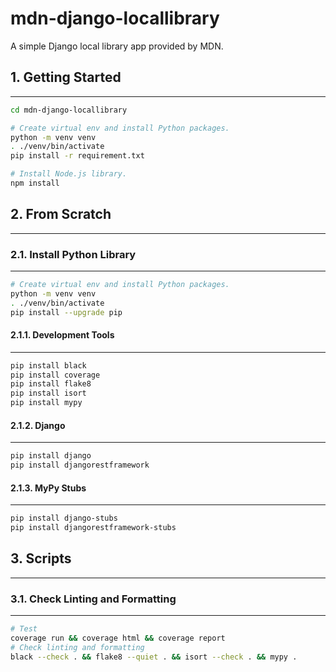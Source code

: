 # mdn-django-locallibrary

A simple Django local library app provided by MDN.

## 1. Getting Started

---

```bash
cd mdn-django-locallibrary

# Create virtual env and install Python packages.
python -m venv venv
. ./venv/bin/activate
pip install -r requirement.txt

# Install Node.js library.
npm install
```

## 2. From Scratch

---

### 2.1. Install Python Library

---

```bash
# Create virtual env and install Python packages.
python -m venv venv
. ./venv/bin/activate
pip install --upgrade pip
```

#### 2.1.1. Development Tools

---

```bash
pip install black
pip install coverage
pip install flake8
pip install isort
pip install mypy
```

#### 2.1.2. Django

---

```bash
pip install django
pip install djangorestframework
```

#### 2.1.3. MyPy Stubs

---

```bash
pip install django-stubs
pip install djangorestframework-stubs
```

## 3. Scripts

---

### 3.1. Check Linting and Formatting

---

```bash
# Test
coverage run && coverage html && coverage report
# Check linting and formatting
black --check . && flake8 --quiet . && isort --check . && mypy .
```
